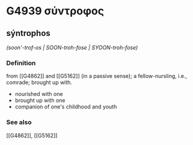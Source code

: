 # G4939 σύντροφος

## sýntrophos

_(soon'-trof-os | SOON-troh-fose | SYOON-troh-fose)_

### Definition

from [[G4862]] and [[G5162]] (in a passive sense); a fellow-nursling, i.e., comrade; brought up with.

- nourished with one
- brought up with one
- companion of one's childhood and youth

### See also

[[G4862]], [[G5162]]

